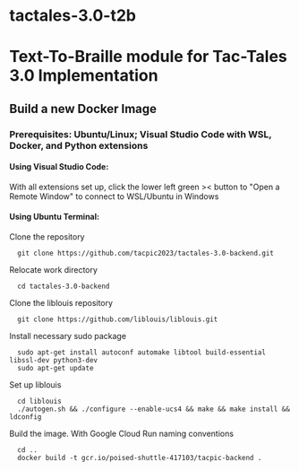 # tactales-3.0-t2b
# Text-To-Braille module for Tac-Tales 3.0 Implementation

## Build a new Docker Image

### Prerequisites: Ubuntu/Linux; Visual Studio Code with WSL, Docker, and Python extensions

#### Using Visual Studio Code:

With all extensions set up, click the lower left green >< button to "Open a Remote Window" to connect to WSL/Ubuntu in Windows

#### Using Ubuntu Terminal:

Clone the repository

```
  git clone https://github.com/tacpic2023/tactales-3.0-backend.git
```

Relocate work directory

```
  cd tactales-3.0-backend
```

Clone the liblouis repository

```
  git clone https://github.com/liblouis/liblouis.git
```

Install necessary sudo package

```
  sudo apt-get install autoconf automake libtool build-essential libssl-dev python3-dev
  sudo apt-get update
```

Set up liblouis

```
  cd liblouis
  ./autogen.sh && ./configure --enable-ucs4 && make && make install && ldconfig
```

Build the image. With Google Cloud Run naming conventions

```
  cd ..
  docker build -t gcr.io/poised-shuttle-417103/tacpic-backend .
```